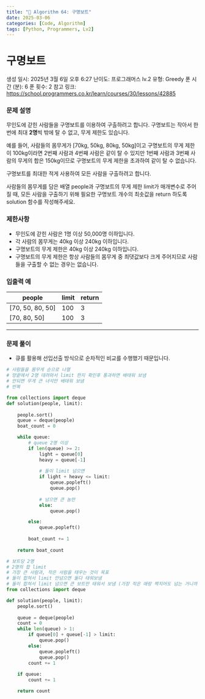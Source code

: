 ```yaml
---
title: "🧠 Algorithm 64: 구명보트"
date: 2025-03-06
categories: [Code, Algorithm]
tags: [Python, Programmers, Lv2]
---
```


# 구명보트

생성 일시: 2025년 3월 6일 오후 6:27
난이도: 프로그래머스 lv.2
유형: Greedy
푼 시간 (분): 6
푼 횟수: 2
참고 링크: https://school.programmers.co.kr/learn/courses/30/lessons/42885

### **문제 설명**

무인도에 갇힌 사람들을 구명보트를 이용하여 구출하려고 합니다. 구명보트는 작아서 한 번에 최대 **2명**씩 밖에 탈 수 없고, 무게 제한도 있습니다.

예를 들어, 사람들의 몸무게가 [70kg, 50kg, 80kg, 50kg]이고 구명보트의 무게 제한이 100kg이라면 2번째 사람과 4번째 사람은 같이 탈 수 있지만 1번째 사람과 3번째 사람의 무게의 합은 150kg이므로 구명보트의 무게 제한을 초과하여 같이 탈 수 없습니다.

구명보트를 최대한 적게 사용하여 모든 사람을 구출하려고 합니다.

사람들의 몸무게를 담은 배열 people과 구명보트의 무게 제한 limit가 매개변수로 주어질 때, 모든 사람을 구출하기 위해 필요한 구명보트 개수의 최솟값을 return 하도록 solution 함수를 작성해주세요.

### 제한사항

- 무인도에 갇힌 사람은 1명 이상 50,000명 이하입니다.
- 각 사람의 몸무게는 40kg 이상 240kg 이하입니다.
- 구명보트의 무게 제한은 40kg 이상 240kg 이하입니다.
- 구명보트의 무게 제한은 항상 사람들의 몸무게 중 최댓값보다 크게 주어지므로 사람들을 구출할 수 없는 경우는 없습니다.

### 입출력 예

| people | limit | return |
| --- | --- | --- |
| [70, 50, 80, 50] | 100 | 3 |
| [70, 80, 50] | 100 | 3 |

---

### 문제 풀이

- 큐를 활용해 선입선출 방식으로 순차적인 비교를 수행했기 때문입니다.

```python
# 사람들을 몸무게 순으로 나열
# 양끝에서 2명 데려와서 limit 한지 확인후 통과하면 배태워 보냄
# 안되면 무게 큰 녀석만 배태워 보냄
# 반복

from collections import deque
def solution(people, limit):
    
    people.sort()
    queue = deque(people)
    boat_count = 0

    while queue:
        # queue 2명 이상
        if len(queue) >= 2:
            light = queue[0]
            heavy = queue[-1]
            
            # 둘이 limit 넘으면 
            if light + heavy <= limit:
                queue.popleft()
                queue.pop()
                
            # 넘으면 큰 놈만
            else:
                queue.pop()

        else:
            queue.popleft()
            
        boat_count += 1
        
    return boat_count
```

```python
# 보트당 2명
# 2명의 합 limit
# 가장 큰 사람과, 작은 사람을 태우는 것이 목표
# 둘이 합쳐서 limit 안넘으면 둘다 태워보냄
# 둘이 합쳐서 limit 넘으면 큰 보트만 태워서 보냄 (가장 작은 애랑 짝지어도 넘는 거니까 어차피 혼자서 가야되는 상황)
from collections import deque

def solution(people, limit):
    people.sort()
    
    queue = deque(people)
    count = 0
    while len(queue) > 1:
        if queue[0] + queue[-1] > limit:
            queue.pop()
        else:
            queue.popleft()
            queue.pop()
        count += 1
    
    if queue:
        count += 1

    return count
```